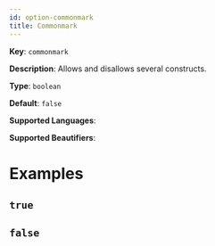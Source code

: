 ```yaml
---
id: option-commonmark
title: Commonmark
---
```

**Key**: `commonmark`

**Description**: Allows and disallows several constructs.

**Type**: `boolean`

**Default**: `false`

**Supported Languages**: 

**Supported Beautifiers**: 

# Examples
## `true`
## `false`